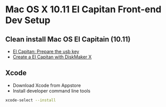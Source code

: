 # Mac OS X 10.11 El Capitan Front-end Dev Setup

## Clean install Mac OS El Capitain (10.11)

* [El Capitan: Prepare the usb key](http://www.macplanete.com/tutoriels/16680/el-capitan-creer-usb-bootable-mac-os-x-10-11)
* [Create a El Capitan with DiskMaker X](http://www.macg.co/os-x/2015/10/creez-une-clef-dinstallation-del-capitan-avec-diskmaker-x-91185)

## Xcode

* Download Xcode from Appstore
* Install developer command line tools
```bash
xcode-select --install
```